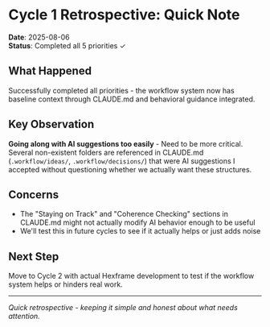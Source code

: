 # Cycle 1 Retrospective: Quick Note

**Date**: 2025-08-06  
**Status**: Completed all 5 priorities ✓

## What Happened
Successfully completed all priorities - the workflow system now has baseline context through CLAUDE.md and behavioral guidance integrated.

## Key Observation
**Going along with AI suggestions too easily** - Need to be more critical. Several non-existent folders are referenced in CLAUDE.md (`.workflow/ideas/`, `.workflow/decisions/`) that were AI suggestions I accepted without questioning whether we actually want these structures.

## Concerns
- The "Staying on Track" and "Coherence Checking" sections in CLAUDE.md might not actually modify AI behavior enough to be useful
- We'll test this in future cycles to see if it actually helps or just adds noise

## Next Step
Move to Cycle 2 with actual Hexframe development to test if the workflow system helps or hinders real work.

---
*Quick retrospective - keeping it simple and honest about what needs attention.*